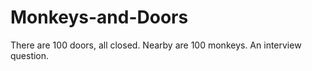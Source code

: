 # Monkeys-and-Doors
There are 100 doors, all closed. Nearby are 100 monkeys.  An interview question.
